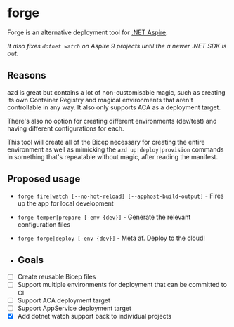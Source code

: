 # forge
Forge is an alternative deployment tool for [.NET Aspire](https://learn.microsoft.com/en-us/dotnet/aspire/get-started/aspire-overview).

_It also fixes `dotnet watch` on Aspire 9 projects until the a newer .NET SDK is out._

## Reasons

azd is great but contains a lot of non-customisable magic, such as creating its own Container Registry and magical environments that aren't controllable in any way. It also only supports ACA as a deployment target.

There's also no option for creating different environments (dev/test) and having different configurations for each.

This tool will create all of the Bicep necessary for creating the entire environment as well as mimicking the `azd up|deploy|provision` commands in something that's repeatable without magic, after reading the manifest.

## Proposed usage

- `forge fire|watch [--no-hot-reload] [--apphost-build-output]` - Fires up the app for local development
- `forge temper|prepare [-env {dev}]` - Generate the relevant configuration files
- `forge forge|deploy [-env {dev}]` - Meta af. Deploy to the cloud!

- ## Goals

- [ ] Create reusable Bicep files
- [ ] Support multiple environments for deployment that can be committed to CI
- [ ] Support ACA deployment target
- [ ] Support AppService deployment target
- [x] Add dotnet watch support back to individual projects
